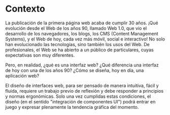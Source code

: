# Contexto
La publicación de la primera página web acaba de cumplir 30 años. ¡Qué evolución desde el Web de los años 90, llamado Web 1.0, que vio el desarrollo de los navegadores, los blogs, los CMS (Content Management Systems), y el Web de hoy, cada vez más móvil, social e interactivo! No solo han evolucionado las tecnologías, sino también los usos del Web. De profesionales, el Web se ha abierto a un público de particulares, cuyas expectativas son muy diferentes.

Pero, en realidad, ¿qué es una interfaz web? ¿Qué diferencia una interfaz de hoy con una de los años 90? ¿Cómo se diseña, hoy en día, una aplicación web?

El diseño de interfaces web, para ser pensado de manera intuitiva, fácil y fluida, requiere un trabajo previo de reflexión y debe responder a principios y normas ergonómicas. Solo una vez cumplidas estas condiciones, el diseño (en el sentido "integración de componentes UI") podrá entrar en juego y expresar plenamente la tendencia gráfica del momento.